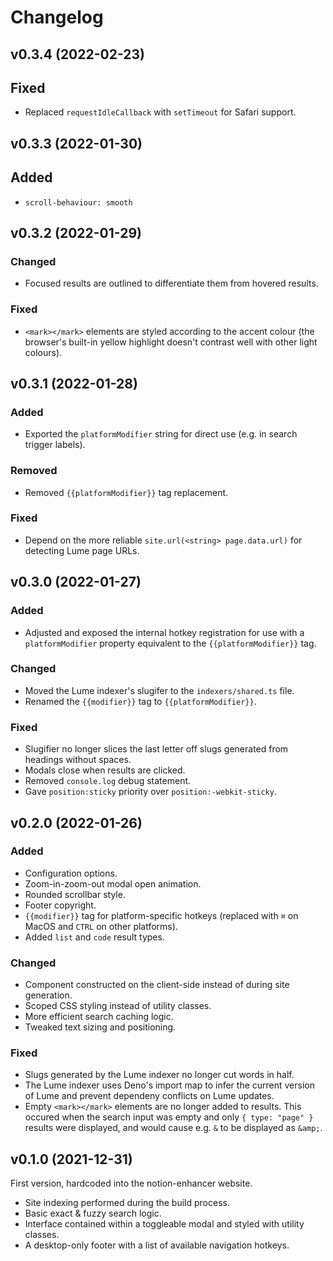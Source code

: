 # Changelog

## v0.3.4 (2022-02-23)

## Fixed

- Replaced `requestIdleCallback` with `setTimeout` for Safari support.

## v0.3.3 (2022-01-30)

## Added

- `scroll-behaviour: smooth`

## v0.3.2 (2022-01-29)

### Changed

- Focused results are outlined to differentiate them from
  hovered results.

### Fixed

- `<mark></mark>` elements are styled according to the accent
  colour (the browser's built-in yellow highlight doesn't contrast
  well with other light colours).

## v0.3.1 (2022-01-28)

### Added

- Exported the `platformModifier` string for direct use
  (e.g. in search trigger labels).

### Removed

- Removed `{{platformModifier}}` tag replacement.

### Fixed

- Depend on the more reliable `site.url(<string> page.data.url)`
  for detecting Lume page URLs.

## v0.3.0 (2022-01-27)

### Added

- Adjusted and exposed the internal hotkey registration
  for use with a `platformModifier` property equivalent
  to the `{{platformModifier}}` tag.

### Changed

- Moved the Lume indexer's slugifer to the `indexers/shared.ts` file.
- Renamed the `{{modifier}}` tag to `{{platformModifier}}`.

### Fixed

- Slugifier no longer slices the last letter off
  slugs generated from headings without spaces.
- Modals close when results are clicked.
- Removed `console.log` debug statement.
- Gave `position:sticky` priority over `position:-webkit-sticky`.

## v0.2.0 (2022-01-26)

### Added

- Configuration options.
- Zoom-in-zoom-out modal open animation.
- Rounded scrollbar style.
- Footer copyright.
- `{{modifier}}` tag for platform-specific hotkeys
  (replaced with `⌘` on MacOS and `CTRL` on other platforms).
- Added `list` and `code` result types.

### Changed

- Component constructed on the client-side instead of during site generation.
- Scoped CSS styling instead of utility classes.
- More efficient search caching logic.
- Tweaked text sizing and positioning.

### Fixed

- Slugs generated by the Lume indexer no longer cut words in half.
- The Lume indexer uses Deno's import map to infer the current version of
  Lume and prevent dependeny conflicts on Lume updates.
- Empty `<mark></mark>` elements are no longer added to results.
  This occured when the search input was empty and only `{ type: "page" }`
  results were displayed, and would cause e.g. `&` to be displayed as `&amp;`.

## v0.1.0 (2021-12-31)

First version, hardcoded into the notion-enhancer website.

- Site indexing performed during the build process.
- Basic exact & fuzzy search logic.
- Interface contained within a toggleable modal and styled with utility classes.
- A desktop-only footer with a list of available navigation hotkeys.
